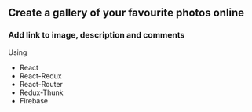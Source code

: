 ## Create a gallery of your favourite photos online
### Add link to image, description and comments

Using
* React
* React-Redux
* React-Router
* Redux-Thunk
* Firebase